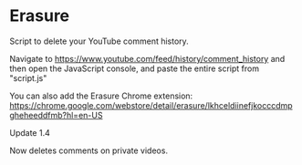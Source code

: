 # Erasure

Script to delete your YouTube comment history.

Navigate to https://www.youtube.com/feed/history/comment_history and then open
the JavaScript console, and paste the entire script from "script.js"


You can also add the Erasure Chrome extension: https://chrome.google.com/webstore/detail/erasure/lkhceldiinefjkocccdmpgheheeddfmb?hl=en-US

Update 1.4

Now deletes comments on private videos.